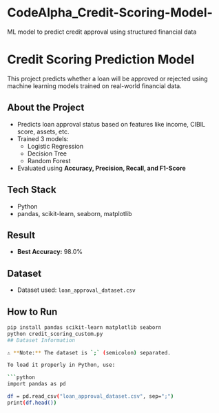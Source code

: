 # CodeAlpha_Credit-Scoring-Model-
ML model to predict credit approval using structured financial data
# Credit Scoring Prediction Model 
This project predicts whether a loan will be approved or rejected using machine learning models trained on real-world financial data.

## About the Project
- Predicts loan approval status based on features like income, CIBIL score, assets, etc.
- Trained 3 models:
  - Logistic Regression  
  - Decision Tree  
  - Random Forest  
- Evaluated using **Accuracy, Precision, Recall, and F1-Score**

## Tech Stack
- Python  
- pandas, scikit-learn, seaborn, matplotlib  

## Result
- **Best Accuracy:** 98.0%

## Dataset
- Dataset used: `loan_approval_dataset.csv`

## How to Run
```bash
pip install pandas scikit-learn matplotlib seaborn
python credit_scoring_custom.py
## Dataset Information

⚠️ **Note:** The dataset is `;` (semicolon) separated.  

To load it properly in Python, use:  

```python
import pandas as pd

df = pd.read_csv("loan_approval_dataset.csv", sep=";")
print(df.head())


